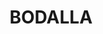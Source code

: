 ---
lastmod: '2025-04-06T06:05:20+00:00'
latitude: -36.127663
layout: suburb
longitude: 149.792292
postcode: '2545'
state: NSW
title: BODALLA
url: /nsw/bodalla/
---
